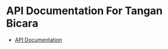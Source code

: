 # API Documentation For Tangan Bicara
* [API Documentation](https://xryar.github.io/tabir-api-docs/)
